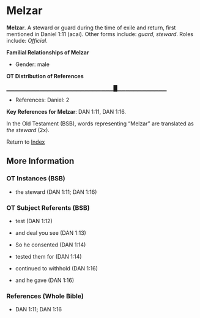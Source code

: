 # Melzar
**Melzar**. 
A steward or guard during the time of exile and return, first mentioned in Daniel 1:11 (acai). 
Other forms include: 
*guard*, *steward*. 
Roles include: 
_Official_. 




**Familial Relationships of Melzar**


* Gender: male


**OT Distribution of References**

▁▁▁▁▁▁▁▁▁▁▁▁▁▁▁▁▁▁▁▁▁▁▁▁▁▁█▁▁▁▁▁▁▁▁▁▁▁▁
* References: Daniel: 2



**Key References for Melzar**: 
DAN 1:11, DAN 1:16. 


In the Old Testament (BSB), words representing “Melzar” are translated as 
*the steward* (2x). 




Return to [Index](00-Index.md)

## More Information

### OT Instances (BSB)

* the steward (DAN 1:11; DAN 1:16)



### OT Subject Referents (BSB)

* test (DAN 1:12)

* and deal you see (DAN 1:13)

* So he consented (DAN 1:14)

* tested them for (DAN 1:14)

* continued to withhold (DAN 1:16)

* and he gave (DAN 1:16)



### References (Whole Bible)

* DAN 1:11; DAN 1:16



